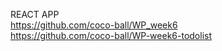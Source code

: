 REACT APP
<br/>
https://github.com/coco-ball/WP_week6
<br/>
https://github.com/coco-ball/WP-week6-todolist
